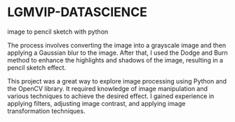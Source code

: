# LGMVIP-DATASCIENCE
image to pencil sketch with python

The process involves converting the image into a grayscale image and then applying a Gaussian blur to the image. After that, I used the Dodge and Burn method to enhance the highlights and shadows of the image, resulting in a pencil sketch effect.

This project was a great way to explore image processing using Python and the OpenCV library. It required knowledge of image manipulation and various techniques to achieve the desired effect. I gained experience in applying filters, adjusting image contrast, and applying image transformation techniques.
